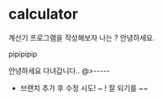 # calculator

계산기 프로그램을 작성해보자
나는 ?
안녕하세요.

pipipipip

안녕하세요 다녀갑니다.. @>-----  

* 브랜치 추가 후 수정 시도! ~ ! 잘 되기를 ~~ 